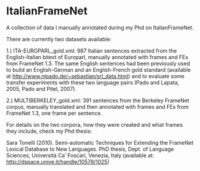 # ItalianFrameNet
A collection of data I manually annotated during my Phd on ItalianFrameNet.

There are currently two datasets available:

1.) ITA-EUROPARL_gold.xml: 987 Italian sentences extracted from the English-Italian bitext of Europarl, manually annotated with frames and FEs from FrameNet 1.3. The same English sentences had been previously used to build an English-German and an English-French gold standard (available at http://www.nlpado.de/~sebastian/srl_data.html) and to evaluate some transfer experiments with these two language pairs (Pado and Lapata, 2005, Pado and Pitel, 2007). 

2.) MULTIBERKELEY_gold.xml: 391 sentences from the Berkeley FrameNet corpus, manually translated and then annotated with frames and FEs from FrameNet 1.3, one frame per sentence.

For details on the two corpora, how they were created and what frames they include, check my Phd thesis:

Sara Tonelli (2010). Semi-automatic Techniques for Extending the FrameNet Lexical Database to New Languages. PhD thesis, Dept. of Language Sciences, Università Ca’ Foscari, Venezia, Italy (available at: http://dspace.unive.it/handle/10579/1025)
